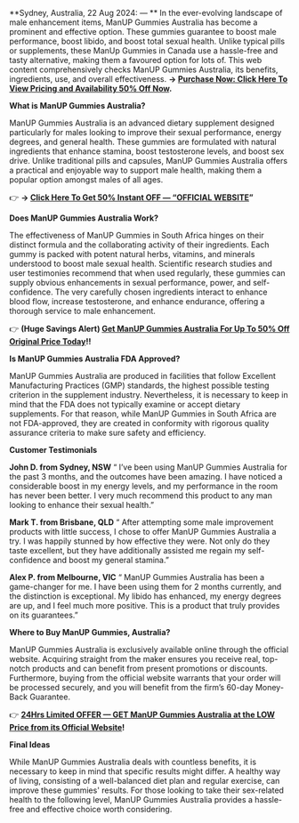 **Sydney, Australia, 22 Aug 2024: — ** In the ever-evolving landscape of male enhancement items, ManUP Gummies Australia has become a prominent and effective option. These gummies guarantee to boost male performance, boost libido, and boost total sexual health. Unlike typical pills or supplements, these ManUp Gummies in Canada use a hassle-free and tasty alternative, making them a favoured option for lots of. This web content comprehensively checks ManUP Gummies Australia, its benefits, ingredients, use, and overall effectiveness. **→ [Purchase Now: Click Here To View Pricing and Availability 50% Off Now](https://supplementcarts.com/manup-me-gummies-au-official/).**


**What is ManUP Gummies Australia?**

ManUP Gummies Australia is an advanced dietary supplement designed particularly for males looking to improve their sexual performance, energy degrees, and general health. These gummies are formulated with natural ingredients that enhance stamina, boost testosterone levels, and boost sex drive. Unlike traditional pills and capsules, ManUP Gummies Australia offers a practical and enjoyable way to support male health, making them a popular option amongst males of all ages.


👉 **→ [Click Here To Get 50% Instant OFF — “OFFICIAL WEBSITE](https://supplementcarts.com/manup-me-gummies-au-official/)”**


**Does ManUP Gummies Australia Work?**

The effectiveness of ManUP Gummies in South Africa hinges on their distinct formula and the collaborating activity of their ingredients. Each gummy is packed with potent natural herbs, vitamins, and minerals understood to boost male sexual health. Scientific research studies and user testimonies recommend that when used regularly, these gummies can supply obvious enhancements in sexual performance, power, and self-confidence. The very carefully chosen ingredients interact to enhance blood flow, increase testosterone, and enhance endurance, offering a thorough service to male enhancement.


👉 **(Huge Savings Alert) [Get ManUP Gummies Australia For Up To 50% Off Original Price Today](https://supplementcarts.com/manup-me-gummies-au-official/)!!**


**Is ManUP Gummies Australia FDA Approved?**

ManUP Gummies Australia are produced in facilities that follow Excellent Manufacturing Practices (GMP) standards, the highest possible testing criterion in the supplement industry. Nevertheless, it is necessary to keep in mind that the FDA does not typically examine or accept dietary supplements. For that reason, while ManUP Gummies in South Africa are not FDA-approved, they are created in conformity with rigorous quality assurance criteria to make sure safety and efficiency.


**Customer Testimonials**

**John D. from Sydney, NSW**
“ I’ve been using ManUP Gummies Australia for the past 3 months, and the outcomes have been amazing. I have noticed a considerable boost in my energy levels, and my performance in the room has never been better. I very much recommend this product to any man looking to enhance their sexual health.”

**Mark T. from Brisbane, QLD**
“ After attempting some male improvement products with little success, I chose to offer ManUP Gummies Australia a try. I was happily stunned by how effective they were. Not only do they taste excellent, but they have additionally assisted me regain my self-confidence and boost my general stamina.”

**Alex P. from Melbourne, VIC**
“ ManUP Gummies Australia has been a game-changer for me. I have been using them for 2 months currently, and the distinction is exceptional. My libido has enhanced, my energy degrees are up, and I feel much more positive. This is a product that truly provides on its guarantees.”


**Where to Buy ManUP Gummies, Australia?**

ManUP Gummies Australia is exclusively available online through the official website. Acquiring straight from the maker ensures you receive real, top-notch products and can benefit from present promotions or discounts. Furthermore, buying from the official website warrants that your order will be processed securely, and you will benefit from the firm’s 60-day Money-Back Guarantee.


👉 **[24Hrs Limited OFFER — GET ManUP Gummies Australia at the LOW Price from its Official Website](https://supplementcarts.com/manup-me-gummies-au-official/)!**


**Final Ideas**

While ManUP Gummies Australia deals with countless benefits, it is necessary to keep in mind that specific results might differ. A healthy way of living, consisting of a well-balanced diet plan and regular exercise, can improve these gummies' results. For those looking to take their sex-related health to the following level, ManUP Gummies Australia provides a hassle-free and effective choice worth considering.

